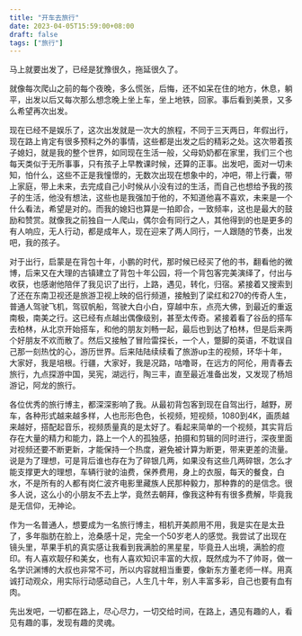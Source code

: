 ```yaml
---
title: "开车去旅行"
date: 2023-04-05T15:59:00+08:00
draft: false
tags: ["旅行"]
---
```

马上就要出发了，已经是犹豫很久，拖延很久了。

就像每次爬山之前的每个夜晚，多么慌张，后悔，还不如呆在住的地方，休息，躺平，出发以后又每次那么想念晚上坐上车，坐上地铁，回家。事后看到美景，又多么希望再次出发。

现在已经不是娱乐了，这次出发就是一次大的旅程，不同于三天两日，年假出行，现在路上肯定有很多预料之外的事情，这些都是出发之后的精彩之处。这次带着孩子媳妇，就是我的整个世界，如同现在生活一般，父母奶奶都在家里，我们三个也每天类似于无所事事，只有孩子上早教课时候，还算的正事。出发吧，面对一切未知，怕什么，这些不正是我憧憬的，无数次出现在想象中的，冲吧，带上行囊，带上家庭，带上未来，去完成自己小时候从小没有过的生活，而自己也想给予我的孩子的生活，他没有想法，这些也是我强加于他的，不知道他喜不喜欢，未来是一个什么看法，希望是对的。而我的媳妇也算是一拍即合，一致频率，这也是最大的鼓励和赞赏。就像我之前独自一人爬山，偶尔会有同行之人，其他得到的也是更多的有人响应，无人行动，都是成年人，现在迎来了两人同行，一人跟随的节奏，出发吧，我的孩子。

对于出行，启蒙是在背包十年，小鹏的时代，那时候已经买了他的书，翻看他的微博，后来又在大理的古镇建立了背包十年公园，将一个背包客完美演绎了，付出与收获，也感谢他陪伴了我见识了出行，上路，遇见，转化，归宿。紧接着又搜索到了还在东南卫视还是旅游卫视上映的侣行频道，接触到了梁红和270的传奇人生，普通人驾驶飞机，驾驭帆船，驾驶大白小白，穿越中东，点亮大佛，到最近的重返南极，南美之行。这已经有点越出偶像级别，甚至太传奇。紧接着看了谷岳的搭车去柏林，从北京开始搭车，和他的朋友刘畅一起，最后也到达了柏林，但是后来两个好朋友不欢而散了。然后又接触了冒险雷探长，一个人，蹩脚的英语，不耽误自己那一刻热忱的心，游历世界。后来陆陆续续看了旅游up主的视频，环华十年，大家好，我是培根。行疆，大家好，我是况路，咕噜哥，在远方的阿伦，用青春去旅行，九点探游中国，吴宪，湖远行，陶三丰，直至最近准备出发，又发现了杨旭游记，阿龙的旅行。

各位优秀的旅行博主，都深深影响了我。从最初背包客到现在自驾出行，越野，房车，各种形式越来越多样，人也形形色色，长视频，短视频，1080到4K，画质越来越好，搭配起音乐，视频质量真的是太好了。看起来简单的一个视频，其实背后存在大量的精力和能力，路上一个人的孤独感，拍摄和剪辑的同时进行，深夜里面对视频还要不断更新，才能保持一个热度，避免被计算为断更，带来更差的流量。说是为了理想，可是背后谁也存在为了碎银几两，如果没有这些几两碎银，怎么才能支撑更大的理想，车辆行驶的油费，保养费用，身上的衣服，每天的餐食，白水，不是所有的人都有岗仁波齐电影里藏族人民那种毅力，那种靠的的是信念。很多人说，这么小的小朋友不去上学，竟然去朝拜，像我这种有有很多费解，毕竟我是无信仰，无神论。

作为一名普通人，想要成为一名旅行博主，相机开美颜用不用，我是实在是太丑了，多年脂肪在脸上，沧桑感十足，完全一个50岁老人的感觉。我尝试了出现在镜头里，苹果手机的真实感让我看到我满脸的黑星星，毕竟丑人出境，满脸的痘印。有人喜欢靓仔和美女，也有人喜欢知识丰富的大叔，既然成为不了帅哥，做一名学识渊博的大叔也非常不可，所以内容就相当重要，像新东方董老师一样。用真诚打动观众，用实际行动感动自己，人生几十年，别人丰富多彩，自己也要有血有肉。

先出发吧，一切都在路上，尽心尽力，一切交给时间，在路上，遇见有趣的人，看见有趣的事，发现有趣的灵魂。